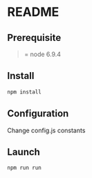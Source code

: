 # README

## Prerequisite
>= node 6.9.4

## Install

```bash
npm install
```

## Configuration

Change config.js constants

## Launch

```
npm run run
```
